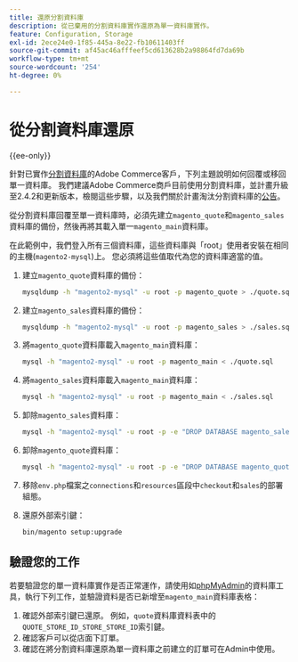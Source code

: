 ```yaml
---
title: 還原分割資料庫
description: 從已棄用的分割資料庫實作還原為單一資料庫實作。
feature: Configuration, Storage
exl-id: 2ece24e0-1f85-445a-8e22-fb10611403ff
source-git-commit: af45ac46afffeef5cd613628b2a98864fd7da69b
workflow-type: tm+mt
source-wordcount: '254'
ht-degree: 0%

---
```


# 從分割資料庫還原

{{ee-only}}

針對已實作[分割資料庫](multi-master.md)的Adobe Commerce客戶，下列主題說明如何回覆或移回單一資料庫。 我們建議Adobe Commerce商戶目前使用分割資料庫，並計畫升級至2.4.2和更新版本，檢閱這些步驟，以及我們關於計畫淘汰分割資料庫的[公告](https://community.magento.com/t5/Magento-DevBlog/Deprecation-of-Split-Database-in-Magento-Commerce/ba-p/465187)。

從分割資料庫回覆至單一資料庫時，必須先建立`magento_quote`和`magento_sales`資料庫的備份，然後再將其載入單一`magento_main`資料庫。

在此範例中，我們登入所有三個資料庫，這些資料庫與「root」使用者安裝在相同的主機(`magento2-mysql`)上。 您必須將這些值取代為您的資料庫適當的值。

1. 建立`magento_quote`資料庫的備份：

   ```bash
   mysqldump -h "magento2-mysql" -u root -p magento_quote > ./quote.sql
   ```

1. 建立`magento_sales`資料庫的備份：

   ```bash
   mysqldump -h "magento2-mysql" -u root -p magento_sales > ./sales.sql
   ```

1. 將`magento_quote`資料庫載入`magento_main`資料庫：

   ```bash
   mysql -h "magento2-mysql" -u root -p magento_main < ./quote.sql
   ```

1. 將`magento_sales`資料庫載入`magento_main`資料庫：

   ```bash
   mysql -h "magento2-mysql" -u root -p magento_main < ./sales.sql
   ```

1. 卸除`magento_sales`資料庫：

   ```bash
   mysql -h "magento2-mysql" -u root -p -e "DROP DATABASE magento_sales;"
   ```

1. 卸除`magento_quote`資料庫：

   ```bash
   mysql -h "magento2-mysql" -u root -p -e "DROP DATABASE magento_quote;"
   ```

1. 移除`env.php`檔案之`connections`和`resources`區段中`checkout`和`sales`的部署組態。
1. 還原外部索引鍵：

   ```bash
   bin/magento setup:upgrade
   ```

## 驗證您的工作

若要驗證您的單一資料庫實作是否正常運作，請使用如[phpMyAdmin](../../installation/prerequisites/optional-software.md#phpmyadmin)的資料庫工具，執行下列工作，並驗證資料是否已新增至`magento_main`資料庫表格：

1. 確認外部索引鍵已還原。 例如，`quote`資料庫資料表中的`QUOTE_STORE_ID_STORE_STORE_ID`索引鍵。
1. 確認客戶可以從店面下訂單。
1. 確認在將分割資料庫還原為單一資料庫之前建立的訂單可在Admin中使用。
